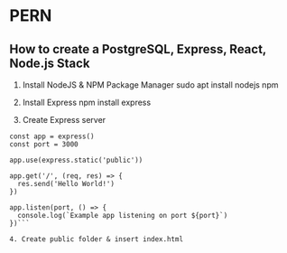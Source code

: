 # PERN
## How to create a PostgreSQL, Express, React, Node.js Stack 
1. Install NodeJS & NPM Package Manager
sudo apt install nodejs npm

2. Install Express
npm install express

3. Create Express server

```const express = require('express')
const app = express()
const port = 3000

app.use(express.static('public'))

app.get('/', (req, res) => {
  res.send('Hello World!')
})

app.listen(port, () => {
  console.log(`Example app listening on port ${port}`)
})```

4. Create public folder & insert index.html

